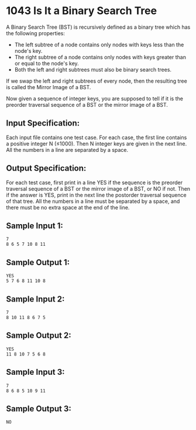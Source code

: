 # 1043 Is It a Binary Search Tree
A Binary Search Tree (BST) is recursively defined as a binary tree which has the following properties:

- The left subtree of a node contains only nodes with keys less than the node's key.
- The right subtree of a node contains only nodes with keys greater than or equal to the node's key.
- Both the left and right subtrees must also be binary search trees.

If we swap the left and right subtrees of every node, then the resulting tree is called the Mirror Image of a BST.

Now given a sequence of integer keys, you are supposed to tell if it is the preorder traversal sequence of a BST or the mirror image of a BST.

## Input Specification:
Each input file contains one test case. For each case, the first line contains a positive integer N (≤1000). Then N integer keys are given in the next line. All the numbers in a line are separated by a space.

## Output Specification:
For each test case, first print in a line YES if the sequence is the preorder traversal sequence of a BST or the mirror image of a BST, or NO if not. Then if the answer is YES, print in the next line the postorder traversal sequence of that tree. All the numbers in a line must be separated by a space, and there must be no extra space at the end of the line.

## Sample Input 1:
    7
    8 6 5 7 10 8 11

## Sample Output 1:
    YES
    5 7 6 8 11 10 8

## Sample Input 2:
    7
    8 10 11 8 6 7 5

## Sample Output 2:
    YES
    11 8 10 7 5 6 8

## Sample Input 3:
    7
    8 6 8 5 10 9 11

## Sample Output 3:
    NO